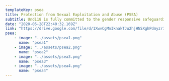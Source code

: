 ```yaml
---
templateKey: psea
title: Protection from Sexual Exploitation and Abuse (PSEA)
subtitle: Undi18 is fully committed to the gender responsive safeguarding of all children and young people from all forms of violence. We take very seriously our responsibility and duty to ensure that we, as an organisation, and anyone who represents us does not in any way harm, abuse or commit any other act of violence against children and young people or place them at risk of the same. 
date: "2020-05-28T22:40:32.169Z"
link: "https://drive.google.com/file/d/1XwvCgMnIknakTJu2hjHNSXghPdmyzr1Q/view"
psea:
    - image: "../assets/psea1.png"
      name: "psea1"
    - image: "../assets/psea2.png"
      name: "psea2"
    - image: "../assets/psea3.png"
      name: "psea3"
    - image: "../assets/psea4.png"
      name: "psea4"
---
```

